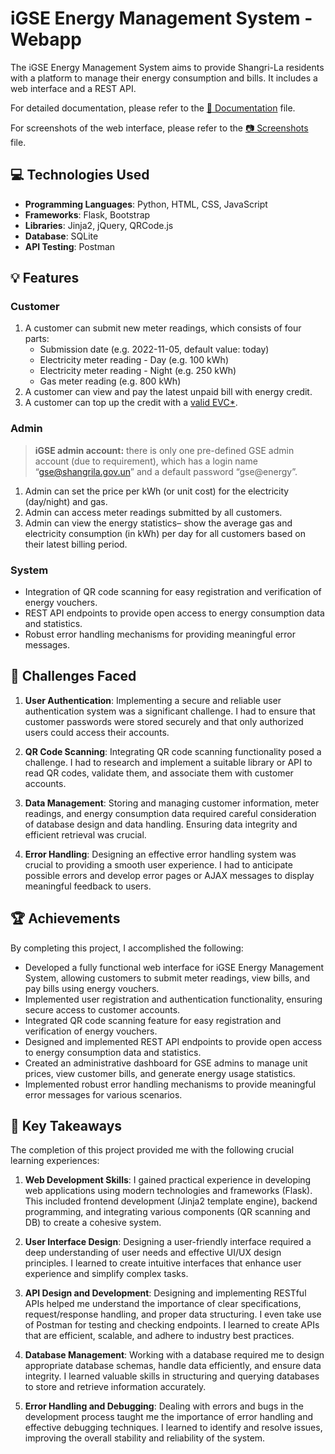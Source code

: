 # iGSE Energy Management System - Webapp

The iGSE Energy Management System aims to provide Shangri-La residents with a platform to manage their energy consumption and bills. It includes a web interface and a REST API.

For detailed documentation, please refer to the [:book: Documentation](./DOCUMENTATION.md) file.

For screenshots of the web interface, please refer to the [:camera: Screenshots](./Screenshots.md) file.

## :computer: Technologies Used

- **Programming Languages**: Python, HTML, CSS, JavaScript
- **Frameworks**: Flask, Bootstrap
- **Libraries**: Jinja2, jQuery, QRCode.js
- **Database**: SQLite
- **API Testing**: Postman

## :bulb: Features
### Customer
1. A customer can submit new meter readings, which consists of four parts:
    - Submission date (e.g. 2022-11-05, default value: today)
    - Electricity meter reading - Day (e.g. 100 kWh)
     - Electricity meter reading - Night (e.g. 250 kWh)
     - Gas meter reading (e.g. 800 kWh)
3. A customer can view and pay the latest unpaid bill with energy credit.
4. A customer can top up the credit with a <a href="./Screenshots.md#evc-energy-voucher-code">valid EVC*</a>.

### Admin 
> <b> iGSE admin account:</b> there is only one pre-defined GSE admin account (due to requirement), which has a login name
“gse@shangrila.gov.un” and a default password “gse@energy”. 
1. Admin can set the price per kWh (or unit cost) for the electricity (day/night) and gas.
2. Admin can access meter readings submitted by all customers.
3. Admin can view the energy statistics– show the average gas and electricity consumption (in kWh)
per day for all customers based on their latest billing period.

### System
- Integration of QR code scanning for easy registration and verification of energy vouchers.
- REST API endpoints to provide open access to energy consumption data and statistics.
- Robust error handling mechanisms for providing meaningful error messages.

## :climbing: Challenges Faced

1. <b>User Authentication</b>: Implementing a secure and reliable user authentication system was a significant challenge. I had to ensure that customer passwords were stored securely and that only authorized users could access their accounts.

2. <b>QR Code Scanning</b>: Integrating QR code scanning functionality posed a challenge. I had to research and implement a suitable library or API to read QR codes, validate them, and associate them with customer accounts.

3. <b>Data Management</b>: Storing and managing customer information, meter readings, and energy consumption data required careful consideration of database design and data handling. Ensuring data integrity and efficient retrieval was crucial.

4. <b>Error Handling</b>: Designing an effective error handling system was crucial to providing a smooth user experience. I had to anticipate possible errors and develop error pages or AJAX messages to display meaningful feedback to users.

## :trophy: Achievements

By completing this project, I accomplished the following:

- Developed a fully functional web interface for iGSE Energy Management System, allowing customers to submit meter readings, view bills, and pay bills using energy vouchers.
- Implemented user registration and authentication functionality, ensuring secure access to customer accounts.
- Integrated QR code scanning feature for easy registration and verification of energy vouchers.
- Designed and implemented REST API endpoints to provide open access to energy consumption data and statistics.
- Created an administrative dashboard for GSE admins to manage unit prices, view customer bills, and generate energy usage statistics.
- Implemented robust error handling mechanisms to provide meaningful error messages for various scenarios.

## :key: Key Takeaways

The completion of this project provided me with the following crucial learning experiences:

1. <b>Web Development Skills</b>: I gained practical experience in developing web applications using modern technologies and frameworks (Flask). This included frontend development (Jinja2 template engine), backend programming, and integrating various components (QR scanning and DB) to create a cohesive system.

2. <b>User Interface Design</b>: Designing a user-friendly interface required a deep understanding of user needs and effective UI/UX design principles. I learned to create intuitive interfaces that enhance user experience and simplify complex tasks.

3. <b>API Design and Development</b>: Designing and implementing RESTful APIs helped me understand the importance of clear specifications, request/response handling, and proper data structuring. I even take use of Postman for testing and checking endpoints. I learned to create APIs that are efficient, scalable, and adhere to industry best practices.

4. <b>Database Management</b>: Working with a database required me to design appropriate database schemas, handle data efficiently, and ensure data integrity. I learned valuable skills in structuring and querying databases to store and retrieve information accurately.

5. <b>Error Handling and Debugging</b>: Dealing with errors and bugs in the development process taught me the importance of error handling and effective debugging techniques. I learned to identify and resolve issues, improving the overall stability and reliability of the system.
